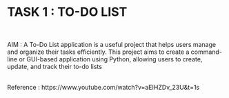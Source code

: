 # TASK 1 : TO-DO LIST
<br>
<p>AIM : A To-Do List application is a useful project that helps users manage and organize their tasks efficiently. This project aims to create a command-line or GUI-based application using Python, allowing users to create, update, and track their to-do lists</p> 
<br>
Reference : https://www.youtube.com/watch?v=aEIHZDv_23U&t=1s
